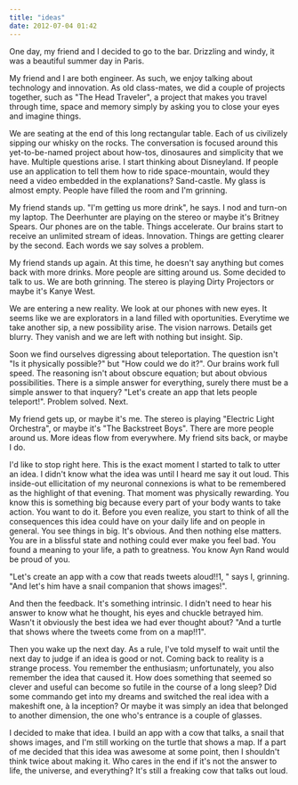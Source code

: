 ```yaml
---
title: "ideas"
date: 2012-07-04 01:42
---
```


One day, my friend and I decided to go to the bar. Drizzling and windy, it was a beautiful summer day in Paris.

My friend and I are both engineer. As such, we enjoy talking about technology and innovation. As old class-mates, we did
a couple of projects together, such as "The Head Traveler", a project that makes you travel through time, space
and memory simply by asking you to close your eyes and imagine things.

We are seating at the end of this long rectangular table. Each of us civilizely sipping our whisky on the rocks.
The conversation is focused around this yet-to-be-named project about how-tos, dinosaures and simplicity that we have. 
Multiple questions arise. I start thinking about Disneyland. If people use an application to tell them how to ride space-mountain,
would they need a video embedded in the explanations? Sand-castle. My glass is almost empty. People have filled the room and I'm grinning.

My friend stands up. "I'm getting us more drink", he says. I nod and turn-on my laptop. The Deerhunter are playing on
the stereo or maybe it's Britney Spears. Our phones are on the table. Things accelerate. Our brains start to receive an
unlimited stream of ideas. Innovation. Things are getting clearer by the second. Each words we say solves a problem.

My friend stands up again. At this time, he doesn't say anything but comes back with more drinks. More people are sitting
around us. Some decided to talk to us. We are both grinning. The stereo is playing Dirty Projectors or maybe it's Kanye West.

We are entering a new reality. We look at our phones with new eyes. It seems like we are explorators in a land filled with
oportunities. Everytime we take another sip, a new possibility arise. The vision narrows. Details get blurry. They vanish
and we are left with nothing but insight. Sip.

Soon we find ourselves digressing about teleportation. The question isn't "Is it physically possible?" but "How could we
do it?". Our brains work full speed. The reasoning isn't about obscure equation; but about obvious possibilities. There
is a simple answer for everything, surely there must be a simple answer to that inquery? "Let's create an app that lets
people teleport!". Problem solved. Next.

My friend gets up, or maybe it's me. The stereo is playing "Electric Light Orchestra", or maybe it's "The Backstreet Boys".
There are more people around us. More ideas flow from everywhere. My friend sits back, or maybe I do.

I'd like to stop right here. This is the exact moment I started to talk to utter an idea. I didn't know what the idea was
until I heard me say it out loud. This inside-out ellicitation of my neuronal connexions is what to be remembered as the highlight
of that evening. That moment was physically rewarding. You know this is something big because every part of your body wants to take action.
You want to do it. Before you even realize, you start to think of all the consequences this idea could have on your daily
life and on people in general. You see things in big. It's obvious. And then nothing else matters. You are in a blissful state and nothing could
ever make you feel bad. You found a meaning to your life, a path to greatness. You know Ayn Rand would be proud of you.

"Let's create an app with a cow that reads tweets aloud!!1, " says I, grinning. "And let's him have a snail companion that
shows images!".

And then the feedback. It's something intrinsic. I didn't need to hear his answer to know what he thought, his eyes and
chuckle betrayed him. Wasn't it obviously the best idea we had ever thought about? "And a turtle that shows where the tweets come from on a map!!1".

Then you wake up the next day. As a rule, I've told myself to wait until the next day to judge if an idea is good or not.
Coming back to reality is a strange process. You remember the enthusiasm; unfortunately, you also remember the idea that
caused it. How does something that seemed so clever and useful can become so futile in the course of a long sleep? Did some
commando get into my dreams and switched the real idea with a makeshift one, à la inception? Or maybe it was simply an idea
that belonged to another dimension, the one who's entrance is a couple of glasses.

I decided to make that idea. I build an app with a cow that talks, a snail that shows images, and I'm still working on the
turtle that shows a map. If a part of me decided that this idea was awesome at some point, then I shouldn't think twice
about making it. Who cares in the end if it's not the answer to life, the universe, and everything? It's still a freaking
cow that talks out loud.

